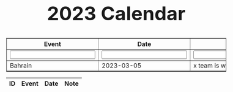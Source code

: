 <html>
<head>

  <meta charset="utf-8" />
  <title>F1 Races</title>
  <meta event="description" content="F1 Races and their Information." />
  <style>
    table.center {
      margin-left: auto;
      margin-right: auto;
    }
      *{
      font-family: "Inter", sans-serif;
    }
    body{
      font-size: 1rem;
      font-weight: 400;aa
      line-height: 1.5;
      text-align: left;
    }
    .card{
      border-style: round;
      border-radius: 5px;
      border-width: 20px;
      padding-top: 1.25rem;
      padding-right: 1.25rem;
      padding-bottom: 1.25rem;
      padding-left: 1.25rem;
      background-color: #fcf8f7; 
      width:80%;
      margin-left: 8%;
      margin-top: 2%;
      margin-bottom: 2%;
      position: relative;
      column;flex-direction:column;min-width:0;
      display:-ms-flexbox;display:flex;
      }
    .card-title{
      margin-left:5px; 
      margin-top:5px;
    }
    .form-control{
      margin-left:5px; 
      border-style: round;
      border-radius: 5px;
      border-width: 2px; 
      width: 98%;
      length: 100%;
      font-family: sans-serif;
      padding: 0.375rem 0.75rem;
      font-size: 1rem;
      font-weight: 400;
      line-height: 1.5;
      color: #495057;
      background-color: #fff;
      background-clip: padding-box;
      border: 1px solid #ced4da;
    }
    .form-group {
      margin-bottom: 1rem;
    }
  </style>
</head>

<script type="text/javascript">
function add_row()
{
 var new_event=document.getElementById("new_event").value;
 var new_date=document.getElementById("new_date").value;
 var new_note=document.getElementById("new_note").value;
	
 var table=document.getElementById("data_table");
 var table_len=(table.rows.length)-1;
 var row = table.insertRow(table_len).outerHTML="<tr id='row"+table_len+"'><td id='event_row"+table_len+"'>"+new_event+"</td><td id='date_row"+table_len+"'>"+new_date+"</td><td id='note_row"+table_len+"'>"+new_note+"</td><td><input type='button' id='edit_button"+table_len+"' value='Edit' class='edit' onclick='edit_row("+table_len+")'> <input type='button' id='save_button"+table_len+"' value='Save' class='save' onclick='save_row("+table_len+")'> <input type='button' value='Delete' class='delete' onclick='delete_row("+table_len+")'></td></tr>";

 document.getElementById("new_event").value="";
 document.getElementById("new_date").value="";
 document.getElementById("new_note").value="";
 }
</script>

<body>
<h1 style="text-align: center; font-size: 50px">
2023 Calendar
</h1>


<table class="races" border="1" align='center' cellspacing=2 cellpadding=5 id="data_table" border=1>
  <tr>
    <th>Event</th>
    <th>Date</th>
    <th>Notes</th>
    <th>Add</th>
  </tr>

<tr>
<td><input type="text" id="new_event"></td>
<td><input type="text" id="new_date"></td>
<td><input type="text" id="new_note"></td>
<td><input type="button" class="add" onclick="add_row();" value="Add Row"></td>
</tr>

<tr id="row1">
<td id="event_row1">Bahrain</td>
<td id="date_row1">2023-03-05</td>
<td id="note_row1">x team is winning!!!</td>
<td>
</td>
</tr>
</table>
<script type="text/javascript">
    const races = document.querySelector(".races");
    fetch("http://ergast.com/api/f1/2023/races.json")
      .then((data) => data.json())
      .then((data) => {
        console.log(data);
        data.MRData.RaceTable.Races.forEach((data) => {
          races.innerHTML += `
      <tr>
        <td>${data.raceName}</td>
        <td>${data.date}</td>
        <td></td>
        <td></td>
      </tr>`;
        });
      });
  </script>

<!-- API Table  -->
  <table id = "items">
    <thead>
      <tr>
        <th>ID</th>
        <th>Event</th>
        <th>Date</th>
        <th>Note</th>
      </tr>
    </thead>
    <tbody></tbody>
  </table>

<script>
  const itemContainer = document.getElementById("items");
    function listItems() {
    // fetch the API
    fetch("http://localhost:8085/api/calendar/", {method: "GET", mode: 'cors',cache: 'no-cache', credentials: 'include', headers: {'Content-Type': "application/json"}})
      // response is a RESTful "promise" on any successful fetch
      .then(response => {
        // check for response errors
        if (response.status !== 200) {
            const errorMsg = 'Database response error: ' + response.status;
            console.log(errorMsg);
            const tr = document.createElement("tr");
            const td = document.createElement("td");
            td.innerHTML = errorMsg;
            tr.appendChild(td);
            itemContainer.appendChild(tr);
            return;
        }
        // valid response will have json data
        response.json()
        .then(data => {
            for (const row of data) {

              const tr = document.createElement("tr");

              const id = document.createElement("td");
              const event = document.createElement("td");
              const dateOfEvent = document.createElement("td");
              const note = document.createElement("td");

              id.innerHTML = row.id;
              event.innerHTML = row.event;
              dateOfEvent.innerHTML = row.dateOfEvent;
              note.innerHTML = row.note;

              tr.appendChild(id);
              tr.appendChild(event);
              tr.appendChild(dateOfEvent);
              tr.appendChild(note);

              itemContainer.appendChild(tr);
            }
        })
    })
  }

  listItems();
</script>


</body>
</html>
